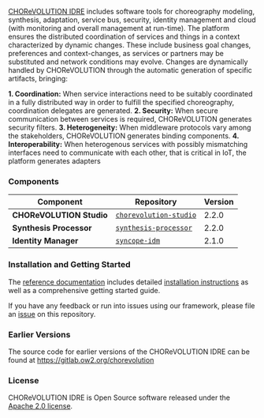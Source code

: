 [CHOReVOLUTION IDRE](http://www.chorevolution.eu/) includes software tools for choreography modeling, synthesis, adaptation,
service bus, security, identity management and cloud (with monitoring and overall management at run-time).
The platform ensures the distributed coordination of services and things in a context characterized by dynamic changes. These include business goal changes, preferences and context-changes, as
services or partners may be substituted and network conditions may evolve.
Changes are dynamically handled by CHOReVOLUTION through the automatic generation of specific
artifacts, bringing:

**1. Coordination:** When service interactions need to be suitably coordinated in a fully distributed way in order to fulfill the specified choreography, coordination delegates are generated.
**2. Security:** When secure communication between services is required, CHOReVOLUTION generates security filters.
**3. Heterogeneity:** When middleware protocols vary among the stakeholders, CHOReVOLUTION generates binding components.
**4. Interoperability:** When heterogenous services with possibly mismatching interfaces need to communicate with each other, that is critical in IoT, the platform generates adapters


### Components

| Component | Repository | Version |
| ------- | ------- | ------- |
| **CHOReVOLUTION Studio** | [`chorevolution-studio`](https://github.com/seagroup-univaq/chorevolution-studio) | 2.2.0
| **Synthesis Processor** | [`synthesis-processor`](https://github.com/seagroup-univaq/synthesis-processor) | 2.2.0
| **Identity Manager** | [`syncope-idm`](https://github.com/seagroup-univaq/syncope-idm) | 2.1.0

### Installation and Getting Started
The [reference documentation](https://github.com/seagroup-univaq/CHOReVOLUTION-IDRE/wiki/User-Guide) includes detailed [installation instructions](https://github.com/seagroup-univaq/CHOReVOLUTION-IDRE/wiki/Installation-Guide) as well as a comprehensive getting started guide.

If you have any feedback or run into issues using our framework, please file an [issue](https://github.com/seagroup-univaq/CHOReVOLUTION-IDRE/issues) on this repository.

### Earlier Versions
The source code for earlier versions of the CHOReVOLUTION IDRE can be found at https://gitlab.ow2.org/chorevolution

### License
CHOReVOLUTION IDRE is Open Source software released under the [Apache 2.0 license](https://www.apache.org/licenses/LICENSE-2.0.html).
